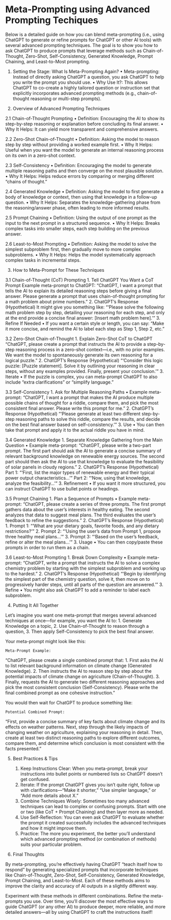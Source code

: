 # Meta-Prompting using Advanced Prompting Techiques

Below is a detailed guide on how you can blend meta-prompting (i.e., using ChatGPT to generate or refine prompts for ChatGPT or other AI tools) with several advanced prompting techniques. The goal is to show you how to ask ChatGPT to produce prompts that leverage methods such as Chain-of-Thought, Zero-Shot, Self-Consistency, Generated Knowledge, Prompt Chaining, and Least-to-Most prompting.

1. Setting the Stage: What Is Meta-Prompting Again?
	•	Meta-prompting: Instead of directly asking ChatGPT a question, you ask ChatGPT to help you write the prompt you should use.
	•	Why Use It?: This allows ChatGPT to co-create a highly tailored question or instruction set that explicitly incorporates advanced prompting methods (e.g., chain-of-thought reasoning or multi-step prompts).

2. Overview of Advanced Prompting Techniques

2.1 Chain-of-Thought Prompting
	•	Definition: Encouraging the AI to show its step-by-step reasoning or explanation before concluding its final answer.
	•	Why It Helps: It can yield more transparent and comprehensive answers.

2.2 Zero-Shot Chain-of-Thought
	•	Definition: Asking the model to reason step by step without providing a worked example first.
	•	Why It Helps: Useful when you want the model to generate an internal reasoning process on its own in a zero-shot context.

2.3 Self-Consistency
	•	Definition: Encouraging the model to generate multiple reasoning paths and then converge on the most plausible solution.
	•	Why It Helps: Helps reduce errors by comparing or merging different “chains of thought.”

2.4 Generated Knowledge
	•	Definition: Asking the model to first generate a body of knowledge or context, then using that knowledge in a follow-up question.
	•	Why It Helps: Separates the knowledge-gathering phase from the reasoning/answer phase, often leading to more informed results.

2.5 Prompt Chaining
	•	Definition: Using the output of one prompt as the input to the next prompt in a structured sequence.
	•	Why It Helps: Breaks complex tasks into smaller steps, each step building on the previous answer.

2.6 Least-to-Most Prompting
	•	Definition: Asking the model to solve the simplest subproblem first, then gradually move to more complex subproblems.
	•	Why It Helps: Helps the model systematically approach complex tasks in incremental steps.

3. How to Meta-Prompt for These Techniques

3.1 Chain-of-Thought (CoT) Prompting
	1.	Tell ChatGPT You Want a CoT Prompt
Example meta-prompt to ChatGPT:
	“ChatGPT, I want a prompt that tells the AI to explain its detailed reasoning steps before giving a final answer. Please generate a prompt that uses chain-of-thought prompting for a math problem about prime numbers.”
	2.	ChatGPT’s Response (Hypothetical)
It might give you something like:
	“‘Please solve the following math problem step by step, detailing your reasoning for each step, and only at the end provide a concise final answer: [Insert math problem here].’”
	3.	Refine If Needed
	•	If you want a certain style or length, you can say:
	“Make it more concise, and remind the AI to label each step as Step 1, Step 2, etc.”

3.2 Zero-Shot Chain-of-Thought
	1.	Explain Zero-Shot CoT to ChatGPT
	“ChatGPT, please create a prompt that instructs the AI to provide a step-by-step reasoning process in a zero-shot context—i.e., with no prior examples. We want the model to spontaneously generate its own reasoning for a logical puzzle.”
	2.	ChatGPT’s Response (Hypothetical)
	“‘Consider this logic puzzle: [Puzzle statement]. Solve it by outlining your reasoning in clear steps, without any examples provided. Finally, present your conclusion.’”
	3.	Iterate
	•	If the puzzle is complex, you can meta-prompt ChatGPT to also include “extra clarifications” or “simplify language.”

3.3 Self-Consistency
	1.	Ask for Multiple Reasoning Paths
	•	Example meta-prompt:
	“ChatGPT, I want a prompt that makes the AI produce multiple possible chains of thought for a riddle, compare them, and pick the most consistent final answer. Please write this prompt for me.”
	2.	ChatGPT’s Response (Hypothetical)
	“‘Please generate at least two different step-by-step reasoning paths to solve this riddle, compare the results, and decide on the best final answer based on self-consistency.’”
	3.	Use
	•	You can then take that prompt and apply it to the actual riddle you have in mind.

3.4 Generated Knowledge
	1.	Separate Knowledge Gathering from the Main Question
	•	Example meta-prompt:
	“ChatGPT, please write a two-part prompt. The first part should ask the AI to generate a concise summary of relevant background knowledge on renewable energy sources. The second part should then ask the AI to use that knowledge to evaluate the feasibility of solar panels in cloudy regions.”
	2.	ChatGPT’s Response (Hypothetical)
	Part 1: “‘First, list the major types of renewable energy and their typical power output characteristics…’”
Part 2: “‘Now, using that knowledge, analyze the feasibility…’”
	3.	Refinement
	•	If you want it more structured, you can instruct ChatGPT to use bullet points or headings.

3.5 Prompt Chaining
	1.	Plan a Sequence of Prompts
	•	Example meta-prompt:
	“ChatGPT, please create a series of three prompts. The first prompt gathers data about the user’s interests in healthy eating. The second analyzes that data to suggest meal plans. The third evaluates the user’s feedback to refine the suggestions.”
	2.	ChatGPT’s Response (Hypothetical)
	1.	Prompt 1: “‘What are your dietary goals, favorite foods, and any dietary restrictions?’”
	2.	Prompt 2: “‘Using the user’s data from Prompt 1, propose three healthy meal plans…’”
	3.	Prompt 3: “‘Based on the user’s feedback, refine or alter the meal plans…’”
	3.	Usage
	•	You can then copy/paste these prompts in order to run them as a chain.

3.6 Least-to-Most Prompting
	1.	Break Down Complexity
	•	Example meta-prompt:
	“ChatGPT, write a prompt that instructs the AI to solve a complex chemistry problem by starting with the simplest subproblem and working up to the hardest.”
	2.	ChatGPT’s Response (Hypothetical)
	“‘Begin by identifying the simplest part of the chemistry question, solve it, then move on to progressively harder steps, until all parts of the question are answered.’”
	3.	Refine
	•	You might also ask ChatGPT to add a reminder to label each subproblem.

4. Putting It All Together

Let’s imagine you want one meta-prompt that merges several advanced techniques at once—for example, you want the AI to:
	1.	Generate Knowledge on a topic,
	2.	Use Chain-of-Thought to reason through a question,
	3.	Then apply Self-Consistency to pick the best final answer.

Your meta-prompt might look like this:

	Meta-Prompt Example:
“ChatGPT, please create a single combined prompt that:
		1.	First asks the AI to list relevant background information on climate change (Generated Knowledge).
	2.	Then instructs the AI to reason step by step about the potential impacts of climate change on agriculture (Chain-of-Thought).
	3.	Finally, requests the AI to generate two different reasoning approaches and pick the most consistent conclusion (Self-Consistency).
Please write the final combined prompt as one cohesive instruction.”

You would then wait for ChatGPT to produce something like:

	Potential Combined Prompt:
“First, provide a concise summary of key facts about climate change and its effects on weather patterns. Next, step through the likely impacts of changing weather on agriculture, explaining your reasoning in detail. Then, create at least two distinct reasoning paths to explore different outcomes, compare them, and determine which conclusion is most consistent with the facts presented.”

5. Best Practices & Tips
	1.	Keep Instructions Clear: When you meta-prompt, break your instructions into bullet points or numbered lists so ChatGPT doesn’t get confused.
	2.	Iterate: If the prompt ChatGPT gives you isn’t quite right, follow up with clarifications—“Make it shorter,” “Use simpler language,” or “Add more details about X.”
	3.	Combine Techniques Wisely: Sometimes too many advanced techniques can lead to complex or confusing prompts. Start with one or two (like CoT + Prompt Chaining) and then layer more as needed.
	4.	Use Self-Reflection: You can even ask ChatGPT to evaluate whether the prompt it created successfully includes the advanced techniques and how it might improve them.
	5.	Practice: The more you experiment, the better you’ll understand which advanced prompting method (or combination of methods) suits your particular problem.

6. Final Thoughts

By meta-prompting, you’re effectively having ChatGPT “teach itself how to respond” by generating specialized prompts that incorporate techniques like Chain-of-Thought, Zero-Shot, Self-Consistency, Generated Knowledge, Prompt Chaining, and Least-to-Most. Each of these methods aims to improve the clarity and accuracy of AI outputs in a slightly different way.

Experiment with these methods in different combinations. Refine the meta-prompts you use. Over time, you’ll discover the most effective ways to guide ChatGPT (or any other AI) to produce deeper, more reliable, and more detailed answers—all by using ChatGPT to craft the instructions itself!